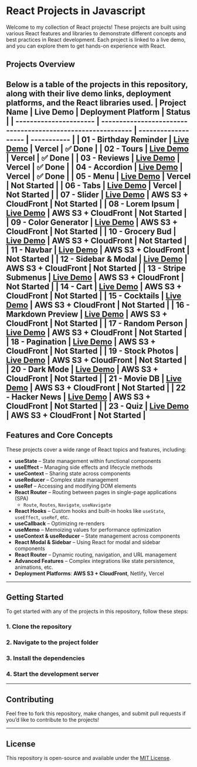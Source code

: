 # React Projects in Javascript 

Welcome to my collection of React projects! These projects are built using various React features and libraries to demonstrate different concepts and best practices in React development. Each project is linked to a live demo, and you can explore them to get hands-on experience with React.


## Projects Overview

Below is a table of the projects in this repository, along with their live demo links, deployment platforms, and the React libraries used.
| Project Name           | Live Demo                                                   | Deployment Platform | Status      |
| ---------------------- | ----------------------------------------------------------- | ------------------- | ----------- |
| 01 - Birthday Reminder | [Live Demo](https://birthday-reminder-teal-chi.vercel.app/) | Vercel              | ✅ Done      |
| 02 - Tours             | [Live Demo](https://tours-kohl.vercel.app/)                 | Vercel              | ✅ Done      |
| 03 - Reviews           | [Live Demo](https://reviews-alpha-five.vercel.app/)         | Vercel              | ✅ Done      |
| 04 - Accordion         | [Live Demo](https://accordion-nine-green.vercel.app/)       | Vercel              | ✅ Done      |
| 05 - Menu              | [Live Demo](http://your-cloudfront-url)                     | Vercel              | Not Started |
| 06 - Tabs              | [Live Demo](http://your-cloudfront-url)                     | Vercel              | Not Started |
| 07 - Slider            | [Live Demo](http://your-cloudfront-url)                     | AWS S3 + CloudFront | Not Started |
| 08 - Lorem Ipsum       | [Live Demo](http://your-cloudfront-url)                     | AWS S3 + CloudFront | Not Started |
| 09 - Color Generator   | [Live Demo](http://your-cloudfront-url)                     | AWS S3 + CloudFront | Not Started |
| 10 - Grocery Bud       | [Live Demo](http://your-cloudfront-url)                     | AWS S3 + CloudFront | Not Started |
| 11 - Navbar            | [Live Demo](http://your-cloudfront-url)                     | AWS S3 + CloudFront | Not Started |
| 12 - Sidebar & Modal   | [Live Demo](http://your-cloudfront-url)                     | AWS S3 + CloudFront | Not Started |
| 13 - Stripe Submenus   | [Live Demo](http://your-cloudfront-url)                     | AWS S3 + CloudFront | Not Started |
| 14 - Cart              | [Live Demo](http://your-cloudfront-url)                     | AWS S3 + CloudFront | Not Started |
| 15 - Cocktails         | [Live Demo](http://your-cloudfront-url)                     | AWS S3 + CloudFront | Not Started |
| 16 - Markdown Preview  | [Live Demo](http://your-cloudfront-url)                     | AWS S3 + CloudFront | Not Started |
| 17 - Random Person     | [Live Demo](http://your-cloudfront-url)                     | AWS S3 + CloudFront | Not Started |
| 18 - Pagination        | [Live Demo](http://your-cloudfront-url)                     | AWS S3 + CloudFront | Not Started |
| 19 - Stock Photos      | [Live Demo](http://your-cloudfront-url)                     | AWS S3 + CloudFront | Not Started |
| 20 - Dark Mode         | [Live Demo](http://your-cloudfront-url)                     | AWS S3 + CloudFront | Not Started |
| 21 - Movie DB          | [Live Demo](http://your-cloudfront-url)                     | AWS S3 + CloudFront | Not Started |
| 22 - Hacker News       | [Live Demo](http://your-cloudfront-url)                     | AWS S3 + CloudFront | Not Started |
| 23 - Quiz              | [Live Demo](http://your-cloudfront-url)                     | AWS S3 + CloudFront | Not Started |
---

## Features and Core Concepts

These projects cover a wide range of React topics and features, including:

- **useState** – State management within functional components
- **useEffect** – Managing side effects and lifecycle methods
- **useContext** – Sharing state across components
- **useReducer** – Complex state management
- **useRef** – Accessing and modifying DOM elements
- **React Router** – Routing between pages in single-page applications (SPA)
  - `Route`, `Routes`, `Navigate`, `useNavigate`
- **React Hooks** – Custom hooks and built-in hooks like `useState`, `useEffect`, `useRef`, etc.
- **useCallback** – Optimizing re-renders
- **useMemo** – Memoizing values for performance optimization
- **useContext & useReducer** – State management across components
- **React Modal & Sidebar** – Using React for modal and sidebar components
- **React Router** – Dynamic routing, navigation, and URL management
- **Advanced Features** – Complex integrations like state persistence, animations, etc.
- **Deployment Platforms**: **AWS S3 + CloudFront**, Netlify, Vercel


---

## Getting Started

To get started with any of the projects in this repository, follow these steps:

### 1. Clone the repository

### 2. Navigate to the project folder

### 3. Install the dependencies

### 4. Start the development server

---

## Contributing

Feel free to fork this repository, make changes, and submit pull requests if you’d like to contribute to the projects!

---

## License

This repository is open-source and available under the [MIT License](./LICENSE).
